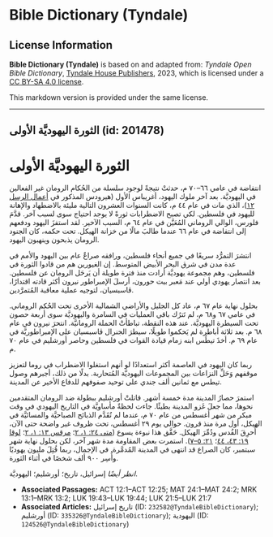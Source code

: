 # Bible Dictionary (Tyndale)

## License Information

**Bible Dictionary (Tyndale)** is based on and adapted from: _Tyndale Open Bible Dictionary_, [Tyndale House Publishers](https://tyndaleopenresources.com/), 2023, which is licensed under a [CC BY-SA 4.0 license](https://creativecommons.org/licenses/by-sa/4.0/legalcode.en).

This markdown version is provided under the same license.



--------------------------------

## الثورة اليهوديَّة الأولى (id: 201478)

الثورة اليهوديَّة الأولى
========================

انتفاضة في عامي ٦٦–٧٠ م، حدثتْ نتيجةً لوجود سلسلة من الحُكام الرومان غير الفعالين في اليهوديَّة. بعد آخر ملوك اليهود، أغريباس الأول (هيرودس المذكور في [أعمال الرسل ١٢](https://ref.ly/Acts12:1-Acts12:25))، الذي مات في عام ٤٤ م، كانت السنوات العشرون التالية مليئة بالاضطهاد والإهانة لليهود في فلسطين. لكي تصبح الاضطرابات ثورةً لا يوجد احتياج سوى لسبب آخر. قدَّمَ فلورس، الوالي الروماني المُعَيَّن في عام ٦٤ م، السبب الآخير. لقد استفزَ اليهود ودفعهم إلى انتفاضة في عام ٦٦ عندما طالبَ مالًا من خزانة الهيكل. تحت حكمه، كان الجنود الرومان يذبحون وينهبون اليهود.

انتشرَ التمرُّد سريعًا في جميع أنحاء فلسطين، ورافقه صراعٌ عام بين اليهود والأمم في عدة مدن في شرق البحر الأبيض المتوسط. إن الغيورين هم من قادوا الثورة في فلسطين، وهم مجموعة يهوديَّة أرادت منذ فترة طويلة أن يَرحَل الرومان عن فلسطين. بعد انتصار يهودي أولي عند مَعبر بيت حورون، أرسلَ الإمبراطور نيرون أكثر قادته اقتدارًا، ڤاسبسيان، لتوجيه عملية معاقبة المُتمرَّدين.

بحلول نهاية عام ٦٧ م، عاد كل الجليل والأراضي الشمالية الأخرى تحت الحُكم الروماني. في عامي ٦٧ و٦٨ م، لم تَترُك باقي العمليات في السامرة واليهوديَّة سوى أربعة حصون تحت السيطرة اليهوديَّة. عند هذه النقطة، تباطأتْ الحملة الرومانيَّة. انتحرَ نيرون في عام ٦٨ م. بعد ثلاثة أباطرة لم يَحكموا طويلًا، سيطرَ الجنرال ڤاسبسيان على الإمبراطوريَّة في عام ٦٩ م. أخذَ تيطُس ابنه زمام قيادة القوات في فلسطين وحاصر أورشليم في عام ٧٠ م.

ربما كان اليهود في العاصمة أكثر استعدادًا لو أنهم استغلوا الاضطراب في روما لتعزيز موقفهم وَحَلِّ النزاعات بين المجموعات اليهوديَّة المُتحاربة. بدلًا من ذلك، أجبرهم وصول تيطس مع ثمانين ألف جندي على توحيد صفوفهم للدفاع الأخير عن المدينة.

استمرَ حصارُ المدينة مدة خمسة أشهر. قاتلتْ أورشليم ببطولة ضد الرومان المتقدمين نحوها، مما جعلَ غَزو المدينة بطيئًا. جاءت لحظةٌ مأساويَّة في التاريخ اليهودي في وقت مبكر من شهر أغسطس من عام ٧٠ م، عندما لم تُقَدَّم الذبائح الصباحيَّة والمسائيَّة في الهيكل، أول مرة منذ قرون. حوالي يوم ٢٩ أغسطس، تحت ظروف غير واضحة حتى الآن، أُحرِقَ القُدس ودُمِّرَ الهيكل. حَقَّق هذا نبوءة يسوع ([متى ٢٤: ١، ٢](https://ref.ly/Matt24:1-Matt24:2)؛ [مرقس ١٣: ١، ٢](https://ref.ly/Mark13:1-Mark13:2)؛ [لوقا ١٩: ٤٣، ٤٤](https://ref.ly/Luke19:43-Luke19:44)؛ [٢١: ٥–٧](https://ref.ly/Luke21:5-Luke21:7)). استمرت بعض المقاومة مدة شهر آخر، لكن بحلول نهاية شهر سبتمبر، كان الصراع قد انتهى في المدينة المُدمَّرة. في الإجمال، ربما قُتِلَ مليون يهوديًا وأُسِر ٩٠٠ ألف شخصًا في أثناء الثورة.

*انظر أيضًا* إسرائيل، تاريخ؛ أورشليم؛ اليهوديَّة.

* **Associated Passages:** ACT 12:1–ACT 12:25; MAT 24:1–MAT 24:2; MRK 13:1–MRK 13:2; LUK 19:43–LUK 19:44; LUK 21:5–LUK 21:7
* **Associated Articles:** تاريخ إسرائيل (ID: `232582@TyndaleBibleDictionary`); أورشليم (ID: `335326@TyndaleBibleDictionary`); اليهودية (ID: `124526@TyndaleBibleDictionary`)

